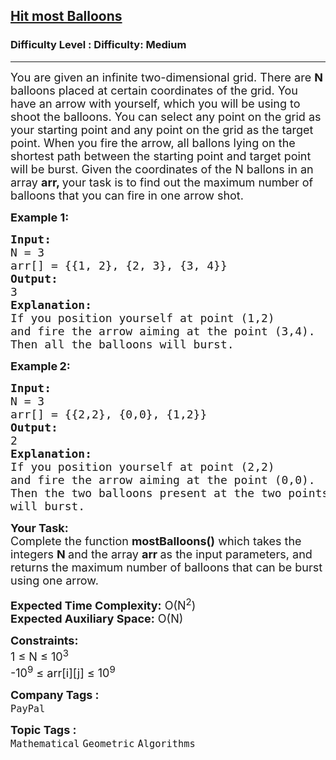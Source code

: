 <h2><a href="https://www.geeksforgeeks.org/problems/hit-most-balloons--170637/1">Hit most Balloons</a></h2><h3>Difficulty Level : Difficulty: Medium</h3><hr><div class="problems_problem_content__Xm_eO"><p><span style="font-size:18px">You are given an infinite two-dimensional grid. There are <strong>N </strong>balloons placed at certain coordinates of the grid. You have an arrow with yourself, which you will be using to shoot the balloons. You can select any point on the grid as your starting point and any point on the grid as the target point. When you fire the arrow, all ballons lying on the shortest path between the starting point and target point will be burst. Given the coordinates of the N ballons&nbsp;in an array&nbsp;<strong>arr, </strong>your task is to find out the maximum number of balloons that you can fire in one arrow shot.</span></p>

<p><span style="font-size:18px"><strong>Example 1:</strong></span></p>

<pre><span style="font-size:18px"><strong>Input:</strong>
N = 3
arr[] = {{1, 2}, {2, 3}, {3, 4}}
<strong>Output:</strong>
3
<strong>Explanation:</strong>
If you position yourself at point (1,2)
and fire the arrow aiming at the point (3,4).
Then all the balloons will burst.</span></pre>

<p><strong><span style="font-size:18px">Example</span> <span style="font-size:18px">2:</span></strong></p>

<pre><span style="font-size:18px"><strong>Input: </strong>
N = 3
arr[] = {{2,2}, {0,0}, {1,2}}&nbsp;
<strong>Output:</strong>
2
<strong>Explanation: </strong>
If you position yourself at point (2,2)
and fire the arrow aiming at the point (0,0).
Then the two balloons present at the two points
will burst.
</span></pre>

<p><span style="font-size:18px"><strong>Your Task:</strong><br>
Complete the function <strong>mostBalloons</strong><strong>()</strong> which takes the integers <strong>N </strong>and the array <strong>arr&nbsp;</strong>as the input parameters, and returns the maximum number of balloons that can be burst using one arrow.</span></p>

<p><span style="font-size:18px"><strong>Expected Time Complexity:</strong>&nbsp;O(N<sup>2</sup>)<br>
<strong>Expected Auxiliary Space:</strong>&nbsp;O(N)</span></p>

<p><span style="font-size:18px"><strong>Constraints:</strong><br>
1&nbsp;≤ N&nbsp;≤ 10<sup>3</sup></span><br>
<span style="font-size:18px">-10<sup>9</sup> ≤ arr[i][j]&nbsp;≤ 10<sup>9</sup></span></p>
</div><p><span style=font-size:18px><strong>Company Tags : </strong><br><code>PayPal</code>&nbsp;<br><p><span style=font-size:18px><strong>Topic Tags : </strong><br><code>Mathematical</code>&nbsp;<code>Geometric</code>&nbsp;<code>Algorithms</code>&nbsp;